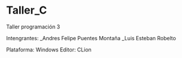 # Taller_C
Taller programación 3

Intengrantes:
_Andres Felipe Puentes Montaña
_Luis Esteban Robelto

Plataforma: Windows
Editor: CLion
